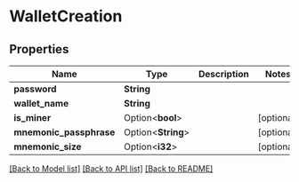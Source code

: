 # WalletCreation

## Properties

Name | Type | Description | Notes
------------ | ------------- | ------------- | -------------
**password** | **String** |  | 
**wallet_name** | **String** |  | 
**is_miner** | Option<**bool**> |  | [optional]
**mnemonic_passphrase** | Option<**String**> |  | [optional]
**mnemonic_size** | Option<**i32**> |  | [optional]

[[Back to Model list]](../README.md#documentation-for-models) [[Back to API list]](../README.md#documentation-for-api-endpoints) [[Back to README]](../README.md)


